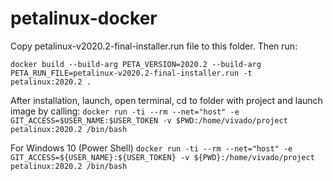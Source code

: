 # petalinux-docker

Copy petalinux-v2020.2-final-installer.run file to this folder. Then run:

`docker build --build-arg PETA_VERSION=2020.2 --build-arg PETA_RUN_FILE=petalinux-v2020.2-final-installer.run -t petalinux:2020.2 .`

After installation, launch, open terminal, cd to folder with project and launch image by calling:
`docker run -ti --rm --net="host" -e GIT_ACCESS=$USER_NAME:$USER_TOKEN -v $PWD:/home/vivado/project petalinux:2020.2 /bin/bash` 

For Windows 10 (Power Shell)
`docker run -ti --rm --net="host" -e GIT_ACCESS=${USER_NAME}:${USER_TOKEN} -v ${PWD}:/home/vivado/project petalinux:2020.2 /bin/bash`
